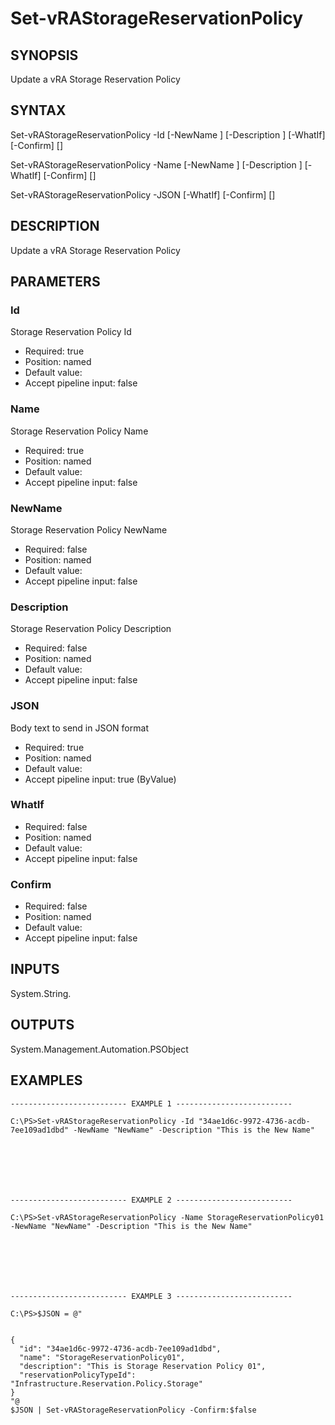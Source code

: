 # Set-vRAStorageReservationPolicy

## SYNOPSIS
    
Update a vRA Storage Reservation Policy

## SYNTAX
 Set-vRAStorageReservationPolicy -Id <String> [-NewName <String>] [-Description <String>] [-WhatIf] [-Confirm] [<CommonParameters>] Set-vRAStorageReservationPolicy -Name <String> [-NewName <String>] [-Description <String>] [-WhatIf] [-Confirm] [<CommonParameters>] Set-vRAStorageReservationPolicy -JSON <String> [-WhatIf] [-Confirm] [<CommonParameters>]    

## DESCRIPTION

Update a vRA Storage Reservation Policy

## PARAMETERS


### Id

Storage Reservation Policy Id

* Required: true
* Position: named
* Default value: 
* Accept pipeline input: false

### Name

Storage Reservation Policy Name

* Required: true
* Position: named
* Default value: 
* Accept pipeline input: false

### NewName

Storage Reservation Policy NewName

* Required: false
* Position: named
* Default value: 
* Accept pipeline input: false

### Description

Storage Reservation Policy Description

* Required: false
* Position: named
* Default value: 
* Accept pipeline input: false

### JSON

Body text to send in JSON format

* Required: true
* Position: named
* Default value: 
* Accept pipeline input: true (ByValue)

### WhatIf


* Required: false
* Position: named
* Default value: 
* Accept pipeline input: false

### Confirm


* Required: false
* Position: named
* Default value: 
* Accept pipeline input: false

## INPUTS

System.String.

## OUTPUTS

System.Management.Automation.PSObject

## EXAMPLES
```
-------------------------- EXAMPLE 1 --------------------------

C:\PS>Set-vRAStorageReservationPolicy -Id "34ae1d6c-9972-4736-acdb-7ee109ad1dbd" -NewName "NewName" -Description "This is the New Name"







-------------------------- EXAMPLE 2 --------------------------

C:\PS>Set-vRAStorageReservationPolicy -Name StorageReservationPolicy01 -NewName "NewName" -Description "This is the New Name"







-------------------------- EXAMPLE 3 --------------------------

C:\PS>$JSON = @"


{
  "id": "34ae1d6c-9972-4736-acdb-7ee109ad1dbd",
  "name": "StorageReservationPolicy01",
  "description": "This is Storage Reservation Policy 01",
  "reservationPolicyTypeId": "Infrastructure.Reservation.Policy.Storage"
}
"@
$JSON | Set-vRAStorageReservationPolicy -Confirm:$false
```

